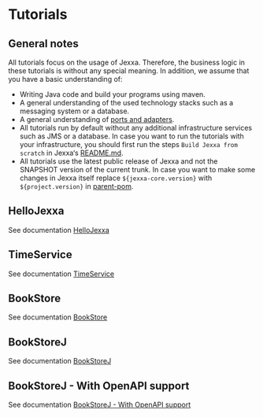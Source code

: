# Tutorials 

## General notes

All tutorials focus on the usage of Jexxa. Therefore, the business logic in these tutorials is without any special meaning. In addition, we assume that you have a basic understanding of: 
*   Writing Java code and build your programs using maven. 
*   A general understanding of the used technology stacks such as a messaging system or a database.
*   A general understanding of [ports and adapters](https://herbertograca.com/2017/11/16/explicit-architecture-01-ddd-hexagonal-onion-clean-cqrs-how-i-put-it-all-together/).
*   All tutorials run by default without any additional infrastructure services such as JMS or a database. In case you want to run the tutorials with your infrastructure, you should first run the steps `Build Jexxa from scratch` in Jexxa‘s [README.md](../README.md).    
*   All tutorials use the latest public release of Jexxa and not the SNAPSHOT version of the current trunk. In case you want to make some changes in Jexxa itself replace `${jexxa-core.version}` with `${project.version}` in [parent-pom](pom.xml).    

## HelloJexxa
See documentation [HelloJexxa](HelloJexxa/)

## TimeService
See documentation [TimeService](TimeService/)

## BookStore
See documentation [BookStore](BookStore/)

## BookStoreJ
See documentation [BookStoreJ](BookStoreJ/)

## BookStoreJ - With OpenAPI support 
See documentation [BookStoreJ - With OpenAPI support](BookStoreJ/README-OPENAPI.md)
